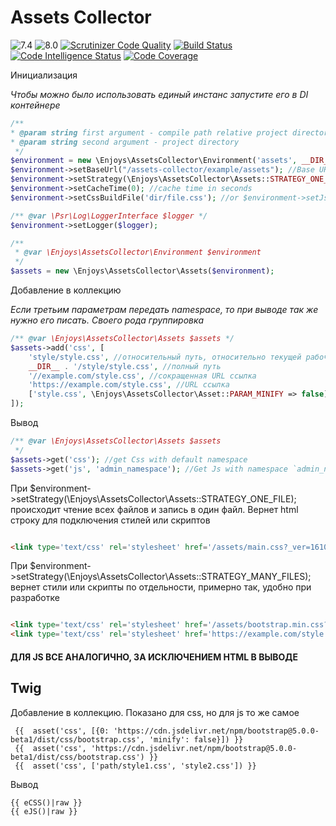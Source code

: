 # Assets Collector

![7.4](https://github.com/Enjoyzz/assets-collector/workflows/7.4/badge.svg?branch=master)
![8.0](https://github.com/Enjoyzz/assets-collector/workflows/8.0/badge.svg)
[![Scrutinizer Code Quality](https://scrutinizer-ci.com/g/Enjoyzz/assets-collector/badges/quality-score.png?b=master)](https://scrutinizer-ci.com/g/Enjoyzz/assets-collector/?branch=master)
[![Build Status](https://scrutinizer-ci.com/g/Enjoyzz/assets-collector/badges/build.png?b=master)](https://scrutinizer-ci.com/g/Enjoyzz/assets-collector/build-status/master)
[![Code Intelligence Status](https://scrutinizer-ci.com/g/Enjoyzz/assets-collector/badges/code-intelligence.svg?b=master)](https://scrutinizer-ci.com/code-intelligence)
[![Code Coverage](https://scrutinizer-ci.com/g/Enjoyzz/assets-collector/badges/coverage.png?b=master)](https://scrutinizer-ci.com/g/Enjoyzz/assets-collector/?branch=master)

Инициализация

*Чтобы можно было использовать единый инстанс запустите его в DI контейнере*

```php
/**
* @param string first argument - compile path relative project directory
* @param string second argument - project directory
 */
$environment = new \Enjoys\AssetsCollector\Environment('assets', __DIR__); 
$environment->setBaseUrl("/assets-collector/example/assets"); //Base URL to compile path for Web
$environment->setStrategy(\Enjoys\AssetsCollector\Assets::STRATEGY_ONE_FILE); //Assets::STRATEGY_MANY_FILES
$environment->setCacheTime(0); //cache time in seconds
$environment->setCssBuildFile('dir/file.css'); //or $environment->setJsBuildFile(); allowed use dir in the path

/** @var \Psr\Log\LoggerInterface $logger */
$environment->setLogger($logger);

```

```php
/** 
 * @var \Enjoys\AssetsCollector\Environment $environment
 */
$assets = new \Enjoys\AssetsCollector\Assets($environment);

```

Добавление в коллекцию

*Если третьим параметрам передать namespace, то при выводе так же нужно его писать. Своего рода группировка*

```php
/** @var \Enjoys\AssetsCollector\Assets $assets */
$assets->add('css', [
    'style/style.css', //относительный путь, относительно текущей рабочей директории
    __DIR__ . '/style/style.css', //полный путь
    '//example.com/style.css', //сокращенная URL ссылка
    'https://example.com/style.css', //URL ссылка
    ['style.css', \Enjoys\AssetsCollector\Asset::PARAM_MINIFY => false], //попускает минификацию конкретного файла
]);
```

Вывод

```php
/** @var \Enjoys\AssetsCollector\Assets $assets 
 */
$assets->get('css'); //get Css with default namespace
$assets->get('js', 'admin_namespace'); //Get Js with namespace `admin_namespace`
```

При $environment->setStrategy(\Enjoys\AssetsCollector\Assets::STRATEGY_ONE_FILE); происходит чтение всех файлов и запись
в один файл. Вернет html строку для подключения стилей или скриптов

```html

<link type='text/css' rel='stylesheet' href='/assets/main.css?_ver=1610822303'/>
```

При $environment->setStrategy(\Enjoys\AssetsCollector\Assets::STRATEGY_MANY_FILES); вернет стили или скрипты по
отдельности, примерно так, удобно при разработке

```html

<link type='text/css' rel='stylesheet' href='/assets/bootstrap.min.css?_ver=1610822303'/>
<link type='text/css' rel='stylesheet' href='https://example.com/style.css?_ver=1610822303'/>
```

#### ДЛЯ JS ВСЕ АНАЛОГИЧНО, ЗА ИСКЛЮЧЕНИЕМ HTML В ВЫВОДЕ

## Twig

Добавление в коллекцию. Показано для css, но для js то же самое

```twig
 {{  asset('css', [{0: 'https://cdn.jsdelivr.net/npm/bootstrap@5.0.0-beta1/dist/css/bootstrap.css', 'minify': false}]) }}
 {{  asset('css', 'https://cdn.jsdelivr.net/npm/bootstrap@5.0.0-beta1/dist/css/bootstrap.css') }}
 {{  asset('css', ['path/style1.css', 'style2.css']) }}
```

Вывод

```twig
{{ eCSS()|raw }}
{{ eJS()|raw }}
```